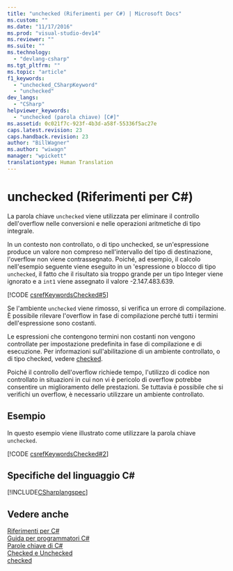 ```yaml
---
title: "unchecked (Riferimenti per C#) | Microsoft Docs"
ms.custom: ""
ms.date: "11/17/2016"
ms.prod: "visual-studio-dev14"
ms.reviewer: ""
ms.suite: ""
ms.technology: 
  - "devlang-csharp"
ms.tgt_pltfrm: ""
ms.topic: "article"
f1_keywords: 
  - "unchecked_CSharpKeyword"
  - "unchecked"
dev_langs: 
  - "CSharp"
helpviewer_keywords: 
  - "unchecked (parola chiave) [C#]"
ms.assetid: 0c021f7c-923f-4b3d-a58f-55336f5ac27e
caps.latest.revision: 23
caps.handback.revision: 23
author: "BillWagner"
ms.author: "wiwagn"
manager: "wpickett"
translationtype: Human Translation
---
```

# unchecked (Riferimenti per C#)
La parola chiave `unchecked` viene utilizzata per eliminare il controllo dell'overflow nelle conversioni e nelle operazioni aritmetiche di tipo integrale.  
  
 In un contesto non controllato, o di tipo unchecked, se un'espressione produce un valore non compreso nell'intervallo del tipo di destinazione, l'overflow non viene contrassegnato.  Poiché, ad esempio, il calcolo nell'esempio seguente viene eseguito in un 'espressione o blocco di tipo `unchecked`, il fatto che il risultato sia troppo grande per un tipo Integer viene ignorato e a `int1` viene assegnato il valore \-2.147.483.639.  
  
 [!CODE [csrefKeywordsChecked#5](../CodeSnippet/VS_Snippets_VBCSharp/csrefKeywordsChecked#5)]  
  
 Se l'ambiente `unchecked` viene rimosso, si verifica un errore di compilazione.  È possibile rilevare l'overflow in fase di compilazione perché tutti i termini dell'espressione sono costanti.  
  
 Le espressioni che contengono termini non costanti non vengono controllate per impostazione predefinita in fase di compilazione e di esecuzione.  Per informazioni sull'abilitazione di un ambiente controllato, o di tipo checked, vedere [checked](../../../csharp/language-reference/keywords/checked.md).  
  
 Poiché il controllo dell'overflow richiede tempo, l'utilizzo di codice non controllato in situazioni in cui non vi è pericolo di overflow potrebbe consentire un miglioramento delle prestazioni.  Se tuttavia è possibile che si verifichi un overflow, è necessario utilizzare un ambiente controllato.  
  
## Esempio  
 In questo esempio viene illustrato come utilizzare la parola chiave `unchecked`.  
  
 [!CODE [csrefKeywordsChecked#2](../CodeSnippet/VS_Snippets_VBCSharp/csrefKeywordsChecked#2)]  
  
## Specifiche del linguaggio C\#  
 [!INCLUDE[CSharplangspec](../../../csharp/language-reference/keywords/includes/csharplangspec_md.md)]  
  
## Vedere anche  
 [Riferimenti per C\#](../../../csharp/language-reference/index.md)   
 [Guida per programmatori C\#](../../../csharp/programming-guide/index.md)   
 [Parole chiave di C\#](../../../csharp/language-reference/keywords/index.md)   
 [Checked e Unchecked](../../../csharp/language-reference/keywords/checked-and-unchecked.md)   
 [checked](../../../csharp/language-reference/keywords/checked.md)